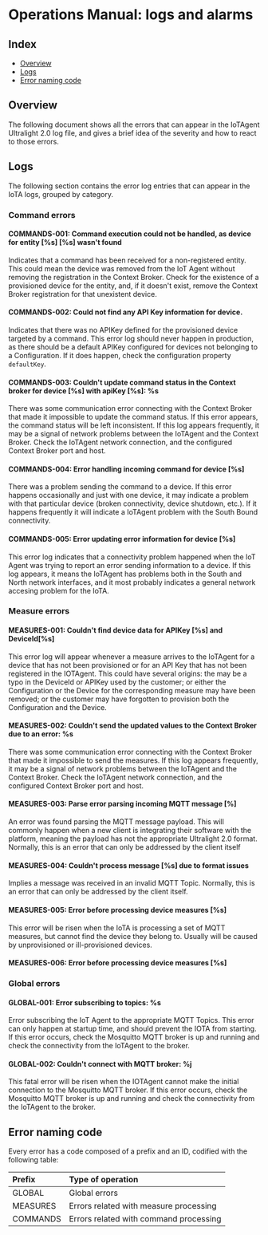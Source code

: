 # Operations Manual: logs and alarms
## Index

* [Overview](#overview)
* [Logs](#logs)
* [Error naming code](#errorcode)


## <a name="overview"/>  Overview
The following document shows all the errors that can appear in the IoTAgent Ultralight 2.0 log file, and gives a brief
idea of the severity and how to react to those errors.

## <a name="logs"/>  Logs
The following section contains the error log entries that can appear in the IoTA logs, grouped by category.

### Command errors
#### COMMANDS-001: Command execution could not be handled, as device for entity [%s] [%s] wasn\'t found
Indicates that a command has been received for a non-registered entity. This could mean the device was removed from the
IoT Agent without removing the registration in the Context Broker. Check for the existence of a provisioned device for
the entity, and, if it doesn't exist, remove the Context Broker registration for that unexistent device.

#### COMMANDS-002: Could not find any API Key information for device.
Indicates that there was no APIKey defined for the provisioned device targeted by a command. This error log should never
happen in production, as there should be a default APIKey configured for devices not belonging to a Configuration. If
it does happen, check the configuration property `defaultKey`.

#### COMMANDS-003: Couldn\'t update command status in the Context broker for device [%s] with apiKey [%s]: %s
There was some communication error connecting with the Context Broker that made it impossible to update the command
status. If this error appears, the command status will be left inconsistent. If this log appears frequently, it may be
a signal of network problems between the IoTAgent and the Context Broker. Check the IoTAgent network connection, and
the configured Context Broker port and host.

#### COMMANDS-004: Error handling incoming command for device [%s]
There was a problem sending the command to a device. If this error happens occasionally and just with one device, it may
indicate a problem with that particular device (broken connectivity, device shutdown, etc.). If it happens frequently
it will indicate a IoTAgent problem with the South Bound connectivity.

#### COMMANDS-005: Error updating error information for device [%s]
This error log indicates that a connectivity problem happened when the IoT Agent was trying to report an error sending
information to a device. If this log appears, it means the IoTAgent has problems both in the South and North network
interfaces, and it most probably indicates a general network accesing problem for the IoTA.

### Measure errors
#### MEASURES-001: Couldn\'t find device data for APIKey [%s] and DeviceId[%s]
This error log will appear whenever a measure arrives to the IoTAgent for a device that has not been provisioned or for
an API Key that has not been registered in the IOTAgent. This could have several origins: the may be a typo in the
DeviceId or APIKey used by the customer; or either the Configuration or the Device for the corresponding measure may
have been removed; or the customer may have forgotten to provision both the Configuration and the Device.

#### MEASURES-002: Couldn\'t send the updated values to the Context Broker due to an error: %s
There was some communication error connecting with the Context Broker that made it impossible to send the measures.
If this log appears frequently, it may be a signal of network problems between the IoTAgent and the Context Broker.
Check the IoTAgent network connection, and the configured Context Broker port and host.

#### MEASURES-003: Parse error parsing incoming MQTT message [%]
An error was found parsing the MQTT message payload. This will commonly happen when a new client is integrating their
software with the platform, meaning the payload has not the appropriate Ultralight 2.0 format. Normally, this is an
error that can only be addressed by the client itself

#### MEASURES-004: Couldn\'t process message [%s] due to format issues
Implies a message was received in an invalid MQTT Topic. Normally, this is an error that can only be addressed by the
client itself.

#### MEASURES-005: Error before processing device measures [%s]
This error will be risen when the IoTA is processing a set of MQTT measures, but cannot find the device they belong to.
Usually will be caused by unprovisioned or ill-provisioned devices.

#### MEASURES-006: Error before processing device measures [%s]


### Global errors
#### GLOBAL-001: Error subscribing to topics: %s
Error subscribing the IoT Agent to the appropriate MQTT Topics. This error can only happen at startup time, and should
prevent the IOTA from starting. If this error occurs, check the Mosquitto MQTT broker is up and running and check the
connectivity from the IoTAgent to the broker.

#### GLOBAL-002: Couldn\'t connect with MQTT broker: %j
This fatal error will be risen when the IOTAgent cannot make the initial connection to the Mosquitto MQTT broker. If
this error occurs, check the Mosquitto MQTT broker is up and running and check the connectivity from the IoTAgent to
the broker.

## <a name="errorcode"/> Error naming code
Every error has a code composed of a prefix and an ID, codified with the following table:

| Prefix           | Type of operation      |
|:---------------- |:---------------------- |
| GLOBAL           | Global errors          |
| MEASURES         | Errors related with measure processing |
| COMMANDS         | Errors related with command processing |
